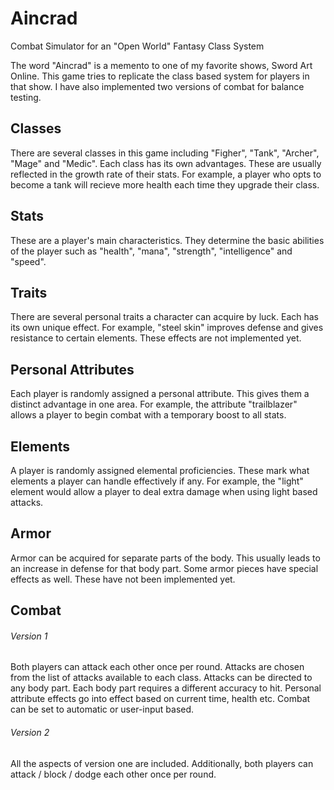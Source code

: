 # Aincrad
 Combat Simulator for an "Open World" Fantasy Class System
 
 The word "Aincrad" is a memento to one of my favorite shows, Sword Art Online. This game tries to replicate the class based system for players in that show. I have also implemented two versions of combat for balance testing.
 
 ## Classes
 
 There are several classes in this game including "Figher", "Tank", "Archer", "Mage" and "Medic". Each class has its own advantages. These are usually reflected in the growth rate of their stats. For example, a player who opts to become a tank will recieve more health each time they upgrade their class. 
 
 ## Stats
 These are a player's main characteristics. They determine the basic abilities of the player such as "health", "mana", "strength", "intelligence" and "speed".
 
 ## Traits
 
 There are several personal traits a character can acquire by luck. Each has its own unique effect. For example, "steel skin" improves defense and gives resistance to certain elements. These effects are not implemented yet.
 
 ## Personal Attributes
 
 Each player is randomly assigned a personal attribute. This gives them a distinct advantage in one area. For example, the attribute "trailblazer" allows a player to begin combat with a temporary boost to all stats.
 
 ## Elements
 
 A player is randomly assigned elemental proficiencies. These mark what elements a player can handle effectively if any. For example, the "light" element would allow a player to deal extra damage when using light based attacks.
 
 ## Armor
 
 Armor can be acquired for separate parts of the body. This usually leads to an increase in defense for that body part. Some armor pieces have special effects as well. These have not been implemented yet.
 
 ## Combat
 
 ###### Version 1
 Both players can attack each other once per round. Attacks are chosen from the list of attacks available to each class. Attacks can be directed to any body part. Each body part requires a different accuracy to hit. Personal attribute effects go into effect based on current time, health etc. Combat can be set to automatic or user-input based.
 
 ###### Version 2
 All the aspects of version one are included. Additionally, both players can attack / block / dodge each other once per round. 
